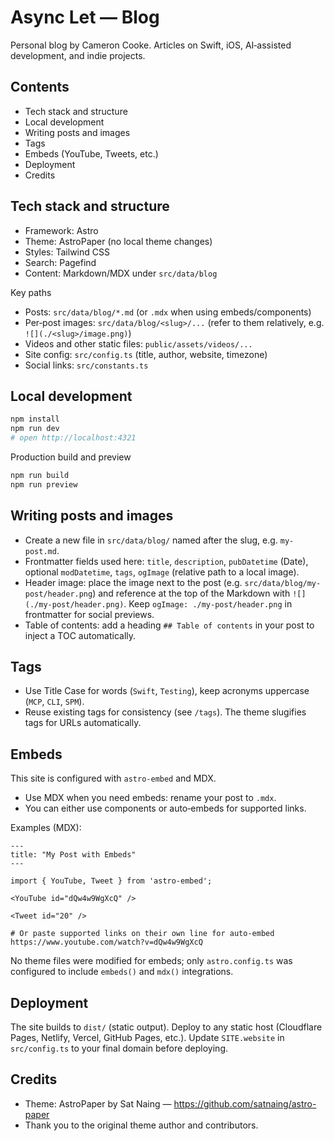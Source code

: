 # Async Let — Blog

Personal blog by Cameron Cooke. Articles on Swift, iOS, AI‑assisted development, and indie projects.

## Contents

- Tech stack and structure
- Local development
- Writing posts and images
- Tags
- Embeds (YouTube, Tweets, etc.)
- Deployment
- Credits

## Tech stack and structure

- Framework: Astro
- Theme: AstroPaper (no local theme changes)
- Styles: Tailwind CSS
- Search: Pagefind
- Content: Markdown/MDX under `src/data/blog`

Key paths

- Posts: `src/data/blog/*.md` (or `.mdx` when using embeds/components)
- Per‑post images: `src/data/blog/<slug>/...` (refer to them relatively, e.g. `![](./<slug>/image.png)`)
- Videos and other static files: `public/assets/videos/...`
- Site config: `src/config.ts` (title, author, website, timezone)
- Social links: `src/constants.ts`

## Local development

```bash
npm install
npm run dev
# open http://localhost:4321
```

Production build and preview

```bash
npm run build
npm run preview
```

## Writing posts and images

- Create a new file in `src/data/blog/` named after the slug, e.g. `my-post.md`.
- Frontmatter fields used here: `title`, `description`, `pubDatetime` (Date), optional `modDatetime`, `tags`, `ogImage` (relative path to a local image).
- Header image: place the image next to the post (e.g. `src/data/blog/my-post/header.png`) and reference at the top of the Markdown with `![](./my-post/header.png)`. Keep `ogImage: ./my-post/header.png` in frontmatter for social previews.
- Table of contents: add a heading `## Table of contents` in your post to inject a TOC automatically.

## Tags

- Use Title Case for words (`Swift`, `Testing`), keep acronyms uppercase (`MCP`, `CLI`, `SPM`).
- Reuse existing tags for consistency (see `/tags`). The theme slugifies tags for URLs automatically.

## Embeds

This site is configured with `astro-embed` and MDX.

- Use MDX when you need embeds: rename your post to `.mdx`.
- You can either use components or auto‑embeds for supported links.

Examples (MDX):

```mdx
---
title: "My Post with Embeds"
---

import { YouTube, Tweet } from 'astro-embed';

<YouTube id="dQw4w9WgXcQ" />

<Tweet id="20" />

# Or paste supported links on their own line for auto‑embed
https://www.youtube.com/watch?v=dQw4w9WgXcQ
```

No theme files were modified for embeds; only `astro.config.ts` was configured to include `embeds()` and `mdx()` integrations.

## Deployment

The site builds to `dist/` (static output). Deploy to any static host (Cloudflare Pages, Netlify, Vercel, GitHub Pages, etc.). Update `SITE.website` in `src/config.ts` to your final domain before deploying.

## Credits

- Theme: AstroPaper by Sat Naing — https://github.com/satnaing/astro-paper
- Thank you to the original theme author and contributors.
